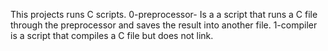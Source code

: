 This projects runs C scripts.
0-preprocessor- Is a a script that runs a C file through the preprocessor and saves the result into another file.
1-compiler is a script that compiles a C file but does not link.
